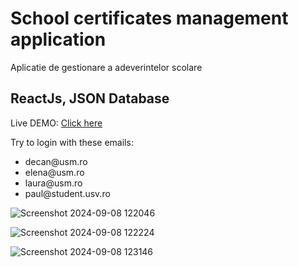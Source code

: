# School certificates management application
Aplicatie de gestionare a adeverintelor scolare

## ReactJs, JSON Database

Live DEMO: [Click here](https://school-certificates-management.netlify.app/)

Try to login with these emails:
<ul>
  <li>decan@usm.ro</li>
  <li>elena@usm.ro</li>
  <li>laura@usm.ro</li>
  <li>paul@student.usv.ro</li>
</ul>

![Screenshot 2024-09-08 122046](https://github.com/user-attachments/assets/551964ea-43de-4f07-8d7f-e8efa93a9ae3)

![Screenshot 2024-09-08 122224](https://github.com/user-attachments/assets/5ba3b387-e88c-4506-a296-f4632fd30214)

![Screenshot 2024-09-08 123146](https://github.com/user-attachments/assets/1a71eba7-428e-4f5d-8f16-b009abe7e730)
